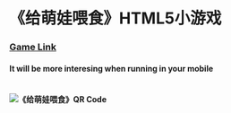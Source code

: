 《给萌娃喂食》HTML5小游戏
====

<h3><a href="http://tvxqljw.github.io/Baba/baba/" target="blank">Game Link </a></h3>
<h4> It will be more interesing when running in your mobile<h4>
<br/>
<img src="http://tvxqljw.github.io/Baba/baba/assets/QRcode.png" alt="《给萌娃喂食》QR Code">
